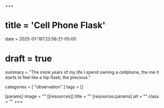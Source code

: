 +++
# title = 'Cell Phone Flask'
date = 2025-01-18T22:56:21-05:00
# draft = true
summary = "The more years of my life I spend owning a cellphone, the me it starts to feel like a hip flask; the precious."

categories = [ "observation" ]
tags = []

[params]
  image = ""
[[resources]]
  title = ""
  [resources.params]
    alt = ""
    class = ""
+++
